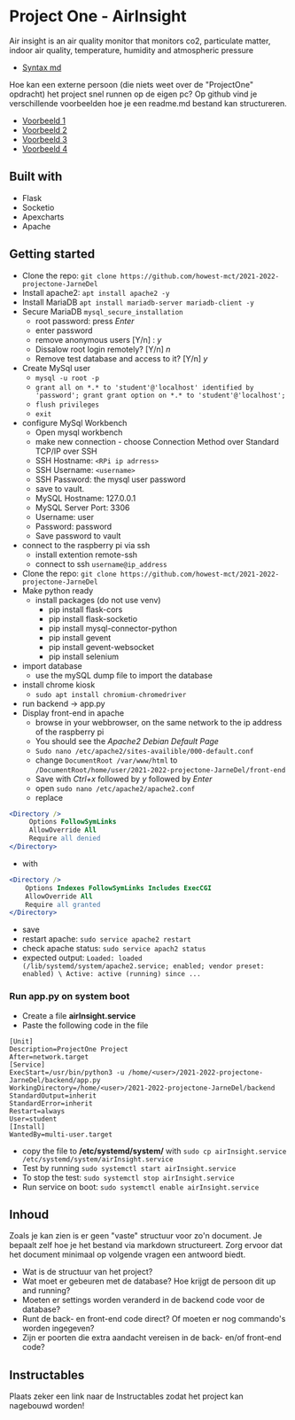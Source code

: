 # Project One - AirInsight

Air insight is an air quality monitor that monitors co2, particulate matter, indoor air quality, temperature, humidity and atmospheric pressure

- [Syntax md](https://docs.github.com/en/get-started/writing-on-github/getting-started-with-writing-and-formatting-on-github/basic-writing-and-formatting-syntax)

Hoe kan een externe persoon (die niets weet over de "ProjectOne" opdracht) het project snel runnen op de eigen pc?
Op github vind je verschillende voorbeelden hoe je een readme.md bestand kan structureren.

- [Voorbeeld 1](https://github.com/othneildrew/Best-README-Template)
- [Voorbeeld 2](https://github.com/tsungtwu/flask-example/blob/master/README.md)
- [Voorbeeld 3](https://github.com/twbs/bootstrap/blob/main/README.md)
- [Voorbeeld 4](https://www.makeareadme.com/)

## Built with

- Flask
- Socketio
- Apexcharts
- Apache

## Getting started

- Clone the repo: `git clone https://github.com/howest-mct/2021-2022-projectone-JarneDel`
- Install apache2: `apt install apache2 -y`
- Install MariaDB `apt install mariadb-server mariadb-client -y`
- Secure MariaDB `mysql_secure_installation `
  - root password: press _Enter_
  - enter password
  - remove anonymous users [Y/n] : _y_
  - Dissalow root login remotely? [Y/n] _n_
  - Remove test database and access to it? [Y/n] _y_
- Create MySql user
  - `mysql -u root -p`
  - `grant all on *.* to 'student'@'localhost' identified by 'password'; grant grant option on *.* to 'student'@'localhost';`
  - `flush privileges`
  - `exit`
- configure MySql Workbench
  - Open mysql workbench
  - make new connection - choose Connection Method over Standard TCP/IP over SSH
  - SSH Hostname: `<RPi ip adrress>`
  - SSH Username: `<username>`
  - SSH Password: the mysql user password
  - save to vault.
  - MySQL Hostname: 127.0.0.1
  - MySQL Server Port: 3306
  - Username: user
  - Password: password
  - Save password to vault
- connect to the raspberry pi via ssh
  - install extention remote-ssh
  - connect to ssh `username@ip_address`
- Clone the repo: `git clone https://github.com/howest-mct/2021-2022-projectone-JarneDel`
- Make python ready
  - install packages (do not use venv)
    - pip install flask-cors
    - pip install flask-socketio
    - pip install mysql-connector-python
    - pip install gevent
    - pip install gevent-websocket
    - pip install selenium
- import database
  - use the mySQL dump file to import the database
- install chrome kiosk
  - `sudo apt install chromium-chromedriver`
- run backend -> app.py
- Display front-end in apache
  - browse in your webbrowser, on the same network to the ip address of the raspberry pi
  - You should see the _Apache2 Debian Default Page_
  - `Sudo nano /etc/apache2/sites-availible/000-default.conf`
  - change `DocumentRoot /var/www/html` to `/DocumentRoot/home/user/2021-2022-projectone-JarneDel/front-end`
  - Save with _Ctrl+x_ followed by _y_ followed by _Enter_
  - open `sudo nano /etc/apache2/apache2.conf`
  - replace

```apache
<Directory />
     Options FollowSymLinks
     AllowOverride All
     Require all denied
</Directory>
```

- with

```apache
<Directory />
    Options Indexes FollowSymLinks Includes ExecCGI
    AllowOverride All
    Require all granted
</Directory>
```

- save
- restart apache: `sudo service apache2 restart`
- check apache status: `sudo service apach2 status`
- expected output: `Loaded: loaded (/lib/systemd/system/apache2.service; enabled; vendor preset: enabled) \ Active: active (running) since ...`

### Run app.py on system boot

- Create a file **airInsight.service**
- Paste the following code in the file

```service
[Unit]
Description=ProjectOne Project
After=network.target
[Service]
ExecStart=/usr/bin/python3 -u /home/<user>/2021-2022-projectone-JarneDel/backend/app.py
WorkingDirectory=/home/<user>/2021-2022-projectone-JarneDel/backend
StandardOutput=inherit
StandardError=inherit
Restart=always
User=student
[Install]
WantedBy=multi-user.target
```

- copy the file to **/etc/systemd/system/** with `sudo cp airInsight.service /etc/systemd/system/airInsight.service`
- Test by running `sudo systemctl start airInsight.service`
- To stop the test: `sudo systemctl stop airInsight.service`
- Run service on boot: `sudo systemctl enable airInsight.service`

## Inhoud

Zoals je kan zien is er geen "vaste" structuur voor zo'n document. Je bepaalt zelf hoe je het bestand via markdown structureert. Zorg ervoor dat het document minimaal op volgende vragen een antwoord biedt.

- Wat is de structuur van het project?
- Wat moet er gebeuren met de database? Hoe krijgt de persoon dit up and running?
- Moeten er settings worden veranderd in de backend code voor de database?
- Runt de back- en front-end code direct? Of moeten er nog commando's worden ingegeven?
- Zijn er poorten die extra aandacht vereisen in de back- en/of front-end code?

## Instructables

Plaats zeker een link naar de Instructables zodat het project kan nagebouwd worden!
